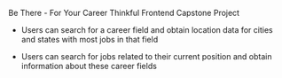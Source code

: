 Be There - For Your Career
Thinkful Frontend Capstone Project

- Users can search for a career field and obtain location data for cities and states with most jobs in that field

- Users can search for jobs related to their current position and obtain information about these career fields